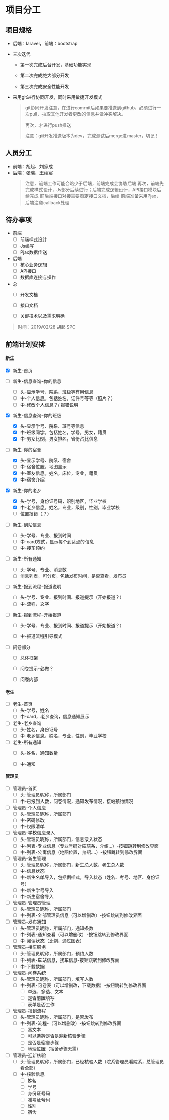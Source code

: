 # 项目分工

## 项目规格

- 后端：laravel，前端：bootstrap

- 三次迭代

    - 第一次完成后台开发，基础功能实现

    - 第二次完成绝大部分开发

    - 第三次完成安全性能开发

- 采用git进行协同开发，同时采用敏捷开发模式

    > git协同开发注意，在进行commit后如果要推送到github，必须进行一次pull，拉取其他开发者更改的信息并做冲突解决。
    >
    > 再次，才进行push推送
    >
    > 注意：git开发推送版本为dev，完成测试后merge进master，切记！

## 人员分工
- 前端：胡起、刘家成
- 后端：张瑞、王续宸
    > 注意，前端工作可能会略少于后端，前端完成会协助后端
    > 再次，前端先完成样式设计，Js部分后续进行；后端完成逻辑设计，API接口模块后续完成
    > 前后端接口对接需要商定接口文档，后续
    > 前端准备采用Pjax，后端注意callback处理

## 待办事项
- 前端
    - [ ] 前端样式设计
    - [ ] Js编写
    - [ ] Pjax数据传送
- 后端
    - [ ] 核心业务逻辑
    - [ ] API接口
    - [ ] 数据库连接与操作
- 总
    - [ ] 开发文档
    - [ ] 接口文档
    - [ ] 关键技术以及需求明确


> 时间：2019/02/28
> 胡起 SPC 



## 前端计划安排

#### 新生

- [x] 新生-首页

- [ ] 新生-信息查询-你的信息
  - [ ] 头-显示学号、院系、班级等有用信息
  - [ ] 中-个人信息，包括姓名，证件号等等（照片？）
  - [ ] 中-修改个人信息？/ 报错说明

- [x] 新生-信息查询-你的班级
  - [x] 头-显示学号、院系、班号等信息
  - [x] 中-班级同学，包括姓名，学号，男女，籍贯
  - [x] 中-男女比例，男女排名，省份占比信息

- [ ] 新生-你的宿舍
  - [x] 头-显示学号、院系、宿舍
  - [ ] 中-宿舍位置，地图显示
  - [x] 中-室友信息，姓名，床位，专业，籍贯
  - [x] 中-宿舍介绍

- [x] 新生-你的老乡
  - [x] 头-学号，身份证号码，识别地区，毕业学校
  - [x] 中-老乡信息，姓名，专业，级别，性别，毕业学校
  - [ ] 位置报错（？）

- [ ] 新生-到站信息
  - [ ] 头-学号、专业、报到时间
  - [ ] 中-card方式，显示每个到达点的信息
  - [ ] 中-接车预约

- [ ] 新生-所有通知
  - [ ] 头-学号、专业、消息数
  - [ ] 消息列表，可分页，包括发布时间，是否查看，发布员

- [ ] 新生-报到流程-报道说明
  - [ ] 头-学号、专业、报到时间、报道提示（开始报道？）
  - [ ] 中-流程，文字

- [ ] 新生-报到流程-开始报道
  - [ ] 头-学号、专业、报到时间、报道提示（开始报道？）
  - [ ] 中-报道流程引导模式

  

- [ ] 问卷部分

  - [ ] 总体框架

  - [ ] 问卷提示-必做？

  - [ ] 问卷内部

    

#### 老生

- [ ] 老生-首页
  - [ ] 头-学号，姓名
  - [ ] 中-card，老乡查询，信息通知展示
- [ ] 老生-老乡查询
  - [ ] 头-姓名，身份证号
  - [ ] 中-老乡信息，姓名，专业，性别，毕业学校
- [ ] 老生-所有通知
  - [ ] 头-姓名，通知数量
  - [ ] 中-通知



#### 管理员

- [ ] 管理员-首页
  - [ ] 头-管理员昵称，所属部门
  - [ ] 中-已报到人数，问卷情况，通知发布情况，接站预约情况
- [ ] 管理员-个人信息
  - [ ] 头-管理员昵称，所属部门
  - [ ] 中-密码修改
  - [ ] 中-权限清单
- [ ] 管理员-学校信息录入
  - [ ] 头-管理员昵称，所属部门，信息录入状态
  - [ ] 中-列表-专业信息（专业号码对应院系，介绍…）-按钮跳转到修改界面
  - [ ] 中-列表-公寓信息（地图位置，介绍….）-按钮跳转到修改界面
- [ ] 管理员-新生管理
  - [ ] 头-管理员昵称，所属部门，新生总人数，老生总人数
  - [ ] 中-信息状态
  - [ ] 中-新生名单导入，包括例样式，导入状态（姓名、考号、地区、身份证号）
  - [ ] 中-新生学号导入
  - [ ] 中-新生宿舍导入
- [ ] 管理员-管理员管理
  - [ ] 头-管理员昵称，所属部门
  - [ ] 中-列表-全部管理员信息（可以增删改）-按钮跳转到修改界面
- [ ] 管理员-发布通知
  - [ ] 头-管理员昵称，所属部门，通知条数
  - [ ] 中-列表-通知查看（可以增删改）-按钮跳转到修改界面
  - [ ] 中-阅读状态（比例，通过图表）
- [ ] 管理员-接车服务
  - [ ] 头-管理员昵称，所属部门，预约人数
  - [ ] 中-列表-车站信息，接车信息-按钮跳转到修改界面
  - [ ] 中-下载数据
- [ ] 管理员-问卷系统
  - [ ] 头-管理员昵称，所属部门，填写人数
  - [ ] 中-列表-问卷表（可以增删改，下载数据）-按钮跳转到修改界面
    - [ ] 单选、多选、文本
    - [ ] 是否前置填写
    - [ ] 表单是否工作
- [ ] 管理员-报到流程
  - [ ] 头-管理员昵称，所属部门，是否发布
  - [ ] 中-列表-流程-（可以增删改）-按钮跳转到修改界面
    - [ ] 富文本
    - [ ] 可以选择是否是迎新核验步骤
    - [ ] 是否是宿舍步骤
    - [ ] 地理位置（宿舍步骤无需）
- [ ] 管理员-迎新核验
  - [ ] 头-管理员昵称，所属部门，已经核验人数（院系管理员看院系，总管理员看全部）
  - [ ] 中-核验信息
    - [ ] 姓名
    - [ ] 学号
    - [ ] 身份证号码
    - [ ] 准考证号码
    - [ ] 性别
    - [ ] 宿舍